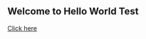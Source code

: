 ## Welcome to Hello World Test
[Click here](https://dimasma0305.github.io/Hello-World/Hello_World.html)